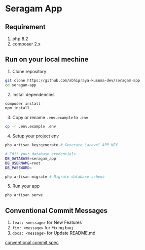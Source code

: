 # Seragam App

## Requirement

1. php 8.2
2. composer 2.x

## Run on your local mechine

1. Clone repository

```bash
git clone https://github.com/abhipraya-kusuma-dev/seragam-app
cd seragam-app
```

2. Install dependencies

```bash
composer install
npm install
```

3. Copy or rename `.env.example` to `.env`

```bash
cp -r .env.example .env
```

4. Setup your project env

```bash
php artisan key:generate # Generate Laravel APP_KEY

# Edit your database credentials
DB_DATABASE=seragam_app
DB_USERNAME=root
DB_PASSWORD=

php artisan migrate # Migrate database schema
```

5. Run your app

```bash
php artisan serve
```

## Conventional Commit Messages

1. `feat: <message>` for New Features
2. `fix: <message>` for Fixing bug
3. `docs: <message>` for Update README.md

[conventional commit spec](https://www.conventionalcommits.org/en/v1.0.0/)
